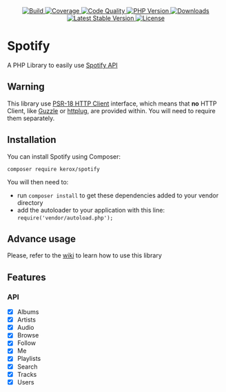 <div align="center">
    <a href="https://travis-ci.org/ker0x/spotify" title="Build">
        <img src="https://img.shields.io/travis/ker0x/spotify.svg?style=for-the-badge" alt="Build">
    </a>
    <a href="https://scrutinizer-ci.com/g/ker0x/spotify/" title="Coverage">
        <img src="https://img.shields.io/scrutinizer/coverage/g/ker0x/spotify.svg?style=for-the-badge" alt="Coverage">
    </a>
    <a href="https://scrutinizer-ci.com/g/ker0x/spotify/" title="Code Quality">
        <img src="https://img.shields.io/scrutinizer/g/ker0x/spotify.svg?style=for-the-badge" alt="Code Quality">
    </a>
    <a href="https://php.net" title="PHP Version">
        <img src="https://img.shields.io/badge/php-%3E%3D%207.1-8892BF.svg?style=for-the-badge" alt="PHP Version">
    </a>
    <a href="https://packagist.org/packages/kerox/spotify" title="Downloads">
        <img src="https://img.shields.io/packagist/dt/kerox/spotify.svg?style=for-the-badge" alt="Downloads">
    </a>
    <a href="https://packagist.org/packages/kerox/spotify" title="Latest Stable Version">
        <img src="https://img.shields.io/packagist/v/kerox/spotify.svg?style=for-the-badge" alt="Latest Stable Version">
    </a>
    <a href="https://packagist.org/packages/kerox/spotify" title="License">
        <img src="https://img.shields.io/packagist/l/kerox/spotify.svg?style=for-the-badge" alt="License">
    </a>
</div>

# Spotify

A PHP Library to easily use [Spotify API](https://developer.spotify.com/documentation/web-api/)

## Warning

This library use [PSR-18 HTTP Client](https://www.php-fig.org/psr/psr-18/) interface, which means that **no** HTTP Client, like [Guzzle](https://github.com/guzzle/guzzle) or [httplug](https://github.com/php-http/httplug), are provided within. You will need to require them separately. 

## Installation

You can install Spotify using Composer:

```
composer require kerox/spotify
```

You will then need to:
* run `composer install` to get these dependencies added to your vendor directory
* add the autoloader to your application with this line: `require('vendor/autoload.php');`

## Advance usage

Please, refer to the [wiki](https://github.com/ker0x/spotify/wiki) to learn how to use this library

## Features

### API

- [x] Albums
- [x] Artists
- [x] Audio
- [x] Browse
- [x] Follow
- [x] Me
- [x] Playlists
- [x] Search
- [x] Tracks
- [x] Users
